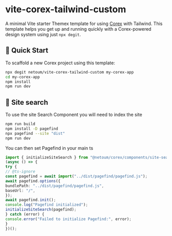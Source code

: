 # vite-corex-tailwind-custom

A minimal Vite starter Themex template for using [Corex](https://github.com/netoum/corex) with Tailwind. This template helps you get up and running quickly with a Corex-powered design system using just `npx degit`.

## 🚀 Quick Start

To scaffold a new Corex project using this template:

```bash
npx degit netoum/vite-corex-tailwind-custom my-corex-app
cd my-corex-app
npm install
npm run dev
```
## 🚀 Site search
To use the site Search Component you will need to index the site

```bash
npm run build
npm install -D pagefind
npx pagefind --site "dist"
npm run dev
```

You can then set Pagefind in your main ts
```ts
import { initializeSiteSearch } from "@netoum/corex/components/site-search";
(async () => {
try {
// @ts-ignore
const pagefind = await import("../dist/pagefind/pagefind.js");
await pagefind.options({
bundlePath: "../dist/pagefind/pagefind.js",
baseUrl: "/",
});
await pagefind.init();
console.log("Pagefind initialized");
initializeSiteSearch(pagefind);
} catch (error) {
console.error("Failed to initialize Pagefind:", error);
}
})();
```
